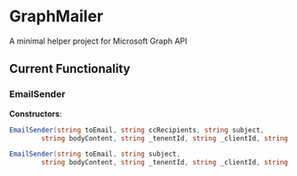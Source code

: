 # GraphMailer
A minimal helper project for Microsoft Graph API

## Current Functionality

### EmailSender

**Constructors**:

```csharp
EmailSender(string toEmail, string ccRecipients, string subject,
        string bodyContent, string _tenentId, string _clientId, string _clientSecret, string[] scope)
```

```csharp
EmailSender(string toEmail, string subject,
        string bodyContent, string _tenentId, string _clientId, string _clientSecret, string[] scope)
```
